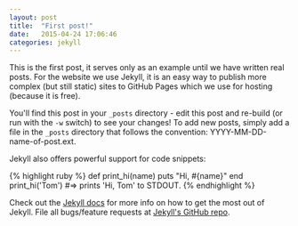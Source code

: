 ```yaml
---
layout: post
title:  "First post!"
date:   2015-04-24 17:06:46
categories: jekyll
---
```


This is the first post, it serves only as an example until we have written real posts.
For the website we use Jekyll, it is an easy way to publish more complex (but still static) sites to GitHub Pages which we use for hosting (because it is free).

You'll find this post in your `_posts` directory - edit this post and re-build (or run with the `-w` switch) to see your changes!
To add new posts, simply add a file in the `_posts` directory that follows the convention: YYYY-MM-DD-name-of-post.ext.

Jekyll also offers powerful support for code snippets:

{% highlight ruby %}
def print_hi(name)
  puts "Hi, #{name}"
end
print_hi('Tom')
#=> prints 'Hi, Tom' to STDOUT.
{% endhighlight %}

Check out the [Jekyll docs][jekyll] for more info on how to get the most out of Jekyll. File all bugs/feature requests at [Jekyll's GitHub repo][jekyll-gh].

[jekyll-gh]: https://github.com/mojombo/jekyll
[jekyll]:    http://jekyllrb.com
